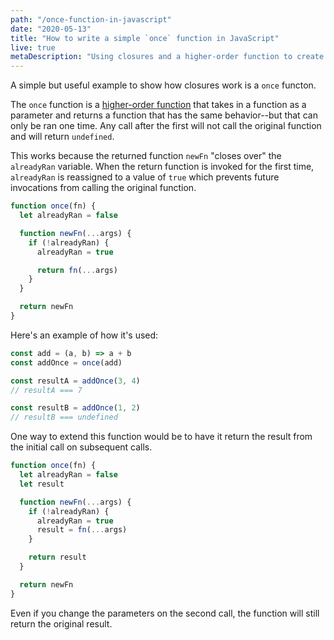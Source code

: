 ```yaml
---
path: "/once-function-in-javascript"
date: "2020-05-13"
title: "How to write a simple `once` function in JavaScript"
live: true
metaDescription: "Using closures and a higher-order function to create a function in JavaScript that will only execute the first time it's called"
---
```


A simple but useful example to show how closures work is a `once` functon.

The `once` function is a [higher-order function](https://eloquentjavascript.net/05_higher_order.html) that takes in a function as a parameter and returns a function that has the same behavior--but that can only be ran one time. Any call after the first will not call the original function and will return `undefined`.

This works because the returned function `newFn` "closes over" the `alreadyRan` variable. When the return function is invoked for the first time, `alreadyRan` is reassigned to a value of `true` which prevents future invocations from calling the original function.

```javascript
function once(fn) {
  let alreadyRan = false

  function newFn(...args) {
    if (!alreadyRan) {
      alreadyRan = true

      return fn(...args)
    }
  }

  return newFn
}
```

Here's an example of how it's used:

```javascript
const add = (a, b) => a + b
const addOnce = once(add)

const resultA = addOnce(3, 4)
// resultA === 7

const resultB = addOnce(1, 2)
// resultB === undefined
```

One way to extend this function would be to have it return the result from the initial call on subsequent calls.

```javascript
function once(fn) {
  let alreadyRan = false
  let result

  function newFn(...args) {
    if (!alreadyRan) {
      alreadyRan = true
      result = fn(...args)
    }

    return result
  }

  return newFn
}
```

Even if you change the parameters on the second call, the function will still return the original result.
